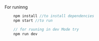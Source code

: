 For runinng

```javascript
    npm install //to install dependencies
    npm start //to run

    // for ruuning in dev Mode try
    npm run dev

```
